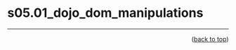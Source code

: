 <a name="topage"></a>

# s05.01_dojo_dom_manipulations



----

<p align="right">(<a href="#topage">back to top</a>)</p>
<br/>
<br/>
